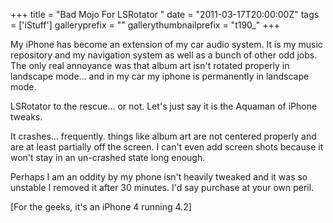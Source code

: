 +++
title = "Bad Mojo For LSRotator "
date = "2011-03-17T20:00:00Z"
tags = ['iStuff']
galleryprefix = ""
gallerythumbnailprefix = "t190_"
+++

My iPhone has become an extension of my car audio system. It is my music
repository and my navigation system as well as a bunch of other odd jobs. 
The only real annoyance was that album art isn't rotated properly in landscape
mode... and in my car my iphone is permanently in landscape mode.

LSRotator to the rescue... or not. Let's just say it is the Aquaman of
iPhone tweaks.

It crashes... frequently. things like album art are not centered properly
and are at least partially off the screen. I can't even add screen shots
because it won't stay in an un-crashed state long enough.

Perhaps I am an oddity by my phone isn't heavily tweaked and it was so
unstable I removed it after 30 minutes. I'd say purchase at your own peril.

[For the geeks, it's an iPhone 4 running 4.2]

